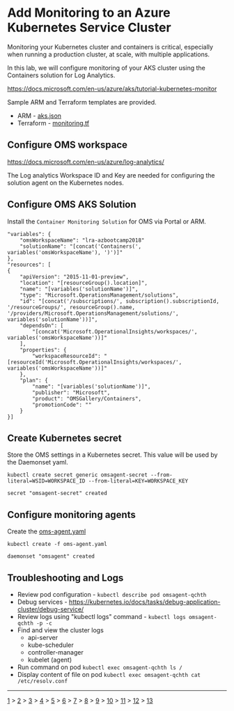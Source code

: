 # Add Monitoring to an Azure Kubernetes Service Cluster

Monitoring your Kubernetes cluster and containers is critical, especially when running a production cluster, at scale, with multiple applications.

In this lab, we will configure monitoring of your AKS cluster using the Containers solution for Log Analytics.

https://docs.microsoft.com/en-us/azure/aks/tutorial-kubernetes-monitor

Sample ARM and Terraform templates are provided.

* ARM - [aks.json](../../infrastructure/ARM/aks.json)
* Terraform - [monitoring.tf](../../infrastructure/Terraform/monitoring.tf)

## Configure OMS workspace

https://docs.microsoft.com/en-us/azure/log-analytics/

The Log analytics Workspace ID and Key are needed for configuring the solution agent on the Kubernetes nodes.

## Configure OMS AKS Solution

Install the `Container Monitoring Solution` for OMS via Portal or ARM.

```
"variables": {
    "omsWorkspaceName": "lra-azbootcamp2018"
    "solutionName": "[concat('Containers(', variables('omsWorkspaceName'), ')')]"
},
"resources": [
{
    "apiVersion": "2015-11-01-preview",
    "location": "[resourceGroup().location]",
    "name": "[variables('solutionName')]",
    "type": "Microsoft.OperationsManagement/solutions",
    "id": "[concat('/subscriptions/', subscription().subscriptionId, '/resourceGroups/', resourceGroup().name, '/providers/Microsoft.OperationsManagement/solutions/', variables('solutionName'))]",
    "dependsOn": [
        "[concat('Microsoft.OperationalInsights/workspaces/', variables('omsWorkspaceName'))]"
    ],
    "properties": {
        "workspaceResourceId": "[resourceId('Microsoft.OperationalInsights/workspaces/', variables('omsWorkspaceName'))]"
    },
    "plan": {
        "name": "[variables('solutionName')]",
        "publisher": "Microsoft",
        "product": "OMSGallery/Containers",
        "promotionCode": ""
    }
}]
```

## Create Kubernetes secret

Store the OMS settings in a Kubernetes secret. This value will be used by the Daemonset yaml.

```
kubectl create secret generic omsagent-secret --from-literal=WSID=WORKSPACE_ID --from-literal=KEY=WORKSPACE_KEY

secret "omsagent-secret" created
```

## Configure monitoring agents

Create the [oms-agent.yaml](../../infrastructure/OMS/oms-agent.yaml)

```
kubectl create -f oms-agent.yaml

daemonset "omsagent" created
```

## Troubleshooting and Logs

* Review pod configuration - `kubectl describe pod omsagent-qchth`
* Debug services - https://kubernetes.io/docs/tasks/debug-application-cluster/debug-service/
* Review logs using "kubectl logs" command - `kubectl logs omsagent-qchth -p -c`
* Find and view the cluster logs
    * api-server
    * kube-scheduler
    * controller-manager
    * kubelet (agent)
* Run command on pod `kubectl exec omsagent-qchth ls /`
* Display content of file on pod `kubectl exec omsagent-qchth cat /etc/resolv.conf`


---
[1](00-lab-environment.md) > [2](01-setup-aks.md) > [3](02-setup-terraform.md) > [4](03-create-aks-cluster-cli.md) > [5](04-create-aks-cluster-arm.md) > [6](05-create-aks-cluster-tf.md) > [7](06-cicd.md) > [8](07-kubernetes-ui.md) > [9](08-container-registry.md) > [10](09-monitoring.md) > [11](10-cluster-scaling.md) > [12](11-cluster-upgrading.md) > [13](12-advanced.md)